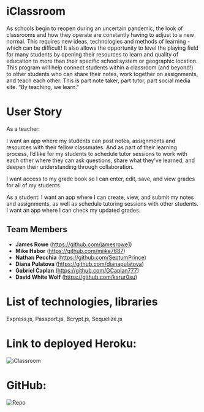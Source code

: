 # iClassroom

As schools begin to reopen during an uncertain pandemic, the look of classrooms and how they operate are constantly having to adjust to a new normal. This requires new ideas, technologies and methods of learning - which can be difficult! It also allows the opportunity to level the playing field for many students by opening their resources to learn and quality of education to more than their specific school system or geographic location. This program will help connect students within a classroom (and beyond!) to other students who can share their notes, work together on assignments, and teach each other. This is part note taker, part tutor, part social media site. “By teaching, we learn."

# User Story

As a teacher:

I want an app where my students can post notes, assignments and resources with their fellow classmates.
And as part of their learning process, I’d like for my students to schedule tutor sessions to work with each other where they can ask questions, share what they’ve learned, and deepen their understanding through collaboration.

I want access to my grade book so I can enter, edit, save, and view grades for all of my students.

As a student:
I want an app where I can create, view, and submit my notes and assignments, as well as schedule tutoring sessions with other students.
I want an app where I can check my updated grades.

## Team Members

- **James Rowe** (https://github.com/jamesrowe1)
- **Mike Habor** (https://github.com/miike7687)
- **Nathan Pecchia** (https://github.com/SeptumPrince)
- **Diana Pulatova** (https://github.com/dianapulatova)
- **Gabriel Caplan** (https://github.com/GCaplan777)
- **David White Wolf** (https://github.com/karur0su)

# List of technologies, libraries

Express.js, Passport.js, Bcrypt.js, Sequelize.js

# Link to deployed Heroku:

![iClassroom](https://classroomhelper.herokuapp.com/)

# GitHub:

![Repo](https://github.com/jamesrowe1/project2/projects/)
